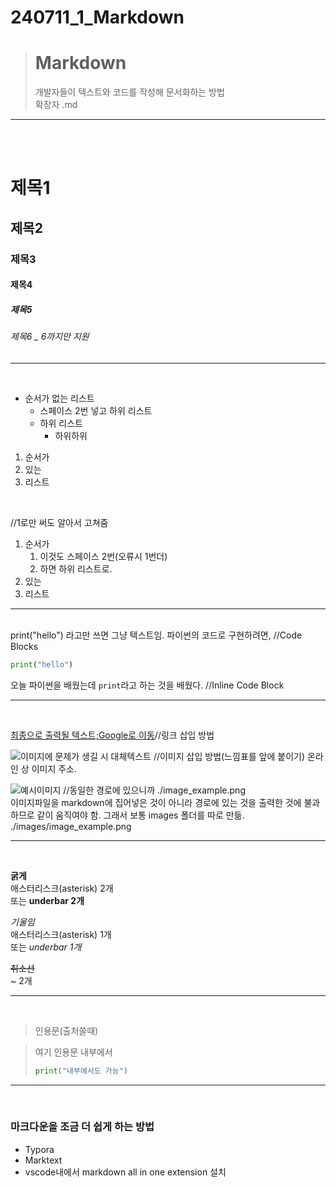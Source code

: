 # 240711_1_Markdown

> # Markdown
> 개발자들이 텍스트와 코드를 작성해 문서화하는 방법 <br>
> 확장자 .md
---
<br>
<br>

# 제목1
## 제목2
### 제목3
#### 제목4
##### 제목5
###### 제목6 _ 6까지만 지원

---
<br>

- 순서가 없는 리스트
  - 스페이스 2번 넣고 하위 리스트
  - 하위 리스트
    - 하위하위

1. 순서가
2. 있는
3. 리스트
<br>

//1로만 써도 알아서 고쳐줌
1. 순서가
   1. 이것도 스페이스 2번(오류시 1번더)
   2. 하면 하위 리스트로.
2. 있는
3. 리스트 

---
<br>
print("hello") 라고만 쓰면 그냥 텍스트임.
파이썬의 코드로 구현하려면,           //Code Blocks

```python     
print("hello")                      
```

오늘 파이썬을 배웠는데
`print`라고 하는 것을 배웠다.        //Inline Code Block

---
<br>

[최종으로 출력될 텍스트;Google로 이동](https://google.com)//링크 삽입 방법<br>

![이미지에 문제가 생길 시 대체텍스트](https://picsum.photos/200/300) //이미지 삽입 방법(느낌표를 앞에 붙이기) 온라인 상 이미지 주소.

![예시이미지](./images/image_example.png) //동일한 경로에 있으니까 ./image_example.png <br>
이미지파일을 markdown에 집어넣은 것이 아니라 경로에 있는 것을 출력한 것에 불과하므로 같이 움직여야 함. 그래서 보통 images 폴더를 따로 만듦. ./images/image_example.png

---
<br>

**굵게**<br>
애스터리스크(asterisk) 2개<br>
또는 __underbar 2개__

*기울임*<br>
애스터리스크(asterisk) 1개<br>
또는 _underbar 1개_

~~취소선~~<br>
~ 2개

---
<br>

> 인용문(출처쓸때)

> 여기 인용문 내부에서
> 
> ```python
> print("내부에서도 가능")
> ```

---
<br>

### 마크다운을 조금 더 쉽게 하는 방법
- Typora
- Marktext
- vscode내에서 markdown all in one extension 설치